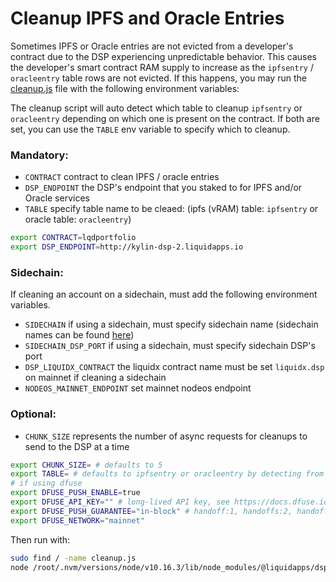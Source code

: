 Cleanup IPFS and Oracle Entries
========

Sometimes IPFS or Oracle entries are not evicted from a developer's contract due to the DSP experiencing unpredictable behavior.  This causes the developer's smart contract RAM supply to increase as the `ipfsentry` / `oracleentry` table rows are not evicted.  If this happens, you may run the [cleanup.js](https://github.com/liquidapps-io/zeus-sdk/blob/master/boxes/groups/services/ipfs-dapp-service/utils/ipfs-service/cleanup.js) file with the following environment variables:

The cleanup script will auto detect which table to cleanup `ipfsentry` or `oracleentry` depending on which one is present on the contract.  If both are set, you can use the `TABLE` env variable to specify which to cleanup.

### Mandatory:

- `CONTRACT` contract to clean IPFS / oracle entries
- `DSP_ENDPOINT` the DSP's endpoint that you staked to for IPFS and/or Oracle services
- `TABLE` specify table name to be cleaed: (ipfs (vRAM) table: `ipfsentry` or oracle table: `oracleentry`)

```bash
export CONTRACT=lqdportfolio
export DSP_ENDPOINT=http://kylin-dsp-2.liquidapps.io
```

### Sidechain:

If cleaning an account on a sidechain, must add the following environment variables. 

- `SIDECHAIN` if using a sidechain, must specify sidechain name (sidechain names can be found [here](../liquidx/example-chains))
- `SIDECHAIN_DSP_PORT` if using a sidechain, must specify sidechain DSP's port
- `DSP_LIQUIDX_CONTRACT` the liquidx contract name must be set `liquidx.dsp` on mainnet if cleaning a sidechain
- `NODEOS_MAINNET_ENDPOINT` set mainnet nodeos endpoint

### Optional:

- `CHUNK_SIZE` represents the number of async requests for cleanups to send to the DSP at a time

```bash
export CHUNK_SIZE= # defaults to 5
export TABLE= # defaults to ipfsentry or oracleentry by detecting from contract
# if using dfuse
export DFUSE_PUSH_ENABLE=true
export DFUSE_API_KEY="" # long-lived API key, see https://docs.dfuse.io/guides/core-concepts/authentication/, e.g. (server_abcdef123123123000000000000000000)
export DFUSE_PUSH_GUARANTEE="in-block" # handoff:1, handoffs:2, handoffs:3, irreversible
export DFUSE_NETWORK="mainnet"
```

Then run with:

```bash
sudo find / -name cleanup.js
node /root/.nvm/versions/node/v10.16.3/lib/node_modules/@liquidapps/dsp/zeus_boxes/seed-utils-cleanup/utils/cleanup.js
```